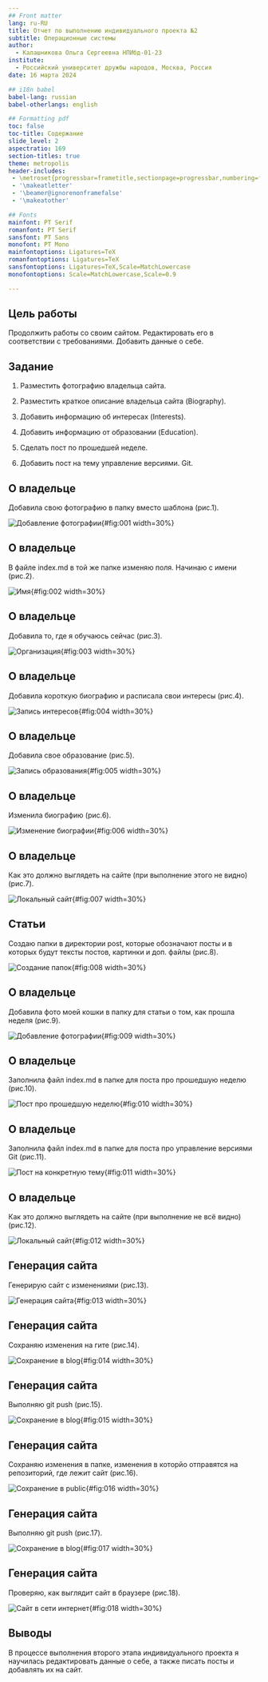 ```yaml
---
## Front matter
lang: ru-RU
title: Отчет по выполнению индивидуального проекта №2
subtitle: Операционные системы
author:
  - Калашникова Ольга Сергеевна НПИбд-01-23
institute:
  - Российский университет дружбы народов, Москва, Россия
date: 16 марта 2024

## i18n babel
babel-lang: russian
babel-otherlangs: english

## Formatting pdf
toc: false
toc-title: Содержание
slide_level: 2
aspectratio: 169
section-titles: true
theme: metropolis
header-includes:
 - \metroset{progressbar=frametitle,sectionpage=progressbar,numbering=fraction}
 - '\makeatletter'
 - '\beamer@ignorenonframefalse'
 - '\makeatother'

## Fonts 
mainfont: PT Serif 
romanfont: PT Serif 
sansfont: PT Sans 
monofont: PT Mono 
mainfontoptions: Ligatures=TeX 
romanfontoptions: Ligatures=TeX 
sansfontoptions: Ligatures=TeX,Scale=MatchLowercase 
monofontoptions: Scale=MatchLowercase,Scale=0.9

---
```


## Цель работы

Продолжить работы со своим сайтом. Редактировать его в соответствии с требованиями. Добавить данные о себе.

## Задание

1. Разместить фотографию владельца сайта.

2. Разместить краткое описание владельца сайта (Biography).

3. Добавить информацию об интересах (Interests).

4. Добавить информацию от образовании (Education).

5. Сделать пост по прошедшей неделе.

6. Добавить пост на тему управление версиями. Git.

## О владельце

Добавила свою фотографию в папку вместо шаблона (рис.1).

![Добавление фотографии](image/1.png){#fig:001 width=30%}

## О владельце

В файле index.md в той же папке изменяю поля. Начинаю с имени (рис.2).

![Имя](image/2.png){#fig:002 width=30%}

## О владельце

Добавила то, где я обучаюсь сейчас (рис.3).

![Организация](image/3.png){#fig:003 width=30%}

## О владельце

Добавила короткую биографию и расписала свои интересы (рис.4).

![Запись интересов](image/4.png){#fig:004 width=30%}

## О владельце

Добавила свое образование (рис.5).

![Запись образования](image/5.png){#fig:005 width=30%}

## О владельце

Изменила биографию (рис.6).

![Изменение биографии](image/6.png){#fig:006 width=30%}

## О владельце

Как это должно выглядеть на сайте (при выполнение этого не видно) (рис.7).

![Локальный сайт](image/7.png){#fig:007 width=30%}

## Статьи

Создаю папки в директории post, которые обозначают посты и в которых будут тексты постов, картинки и доп. файлы (рис.8).

![Создание папок](image/8.png){#fig:008 width=30%}

## О владельце

Добавила фото моей кошки в папку для статьи о том, как прошла неделя (рис.9).

![Добавление фотографии](image/9.png){#fig:009 width=30%}

## О владельце

Заполнила файл index.md в папке для поста про прошедшую неделю (рис.10).

![Пост про прошедшую неделю](image/10.png){#fig:010 width=30%}

## О владельце

Заполнила файл index.md в папке для поста про управление версиями Git (рис.11).

![Пост на конкретную тему](image/11.png){#fig:011 width=30%}

## О владельце

Как это должно выглядеть на сайте (при выполнение не всё видно) (рис.12).

![Локальный сайт](image/12.png){#fig:012 width=30%}

## Генерация сайта

Генерирую сайт с изменениями (рис.13).

![Генерация сайта](image/13.png){#fig:013 width=30%}

## Генерация сайта

Сохраняю изменения на гите  (рис.14).

![Сохранение в blog](image/14.png){#fig:014 width=30%}

## Генерация сайта

Выполняю git push (рис.15).

![Сохранение в blog](image/15.png){#fig:015 width=30%}

## Генерация сайта

Сохраняю изменения в папке, изменения в которйо отправятся на репозиторий, где лежит сайт (рис.16).

![Сохранение в public](image/16.png){#fig:016 width=30%}

## Генерация сайта

Выполняю git push (рис.17).

![Сохранение в blog](image/17.png){#fig:017 width=30%}

## Генерация сайта

Проверяю, как выглядит сайт в браузере (рис.18).

![Сайт в сети интернет](image/18.png){#fig:018 width=30%}

## Выводы

В процессе выполнения второго этапа индивидуального проекта я научилась редактировать данные о себе, а также писать посты и добавлять их на сайт.